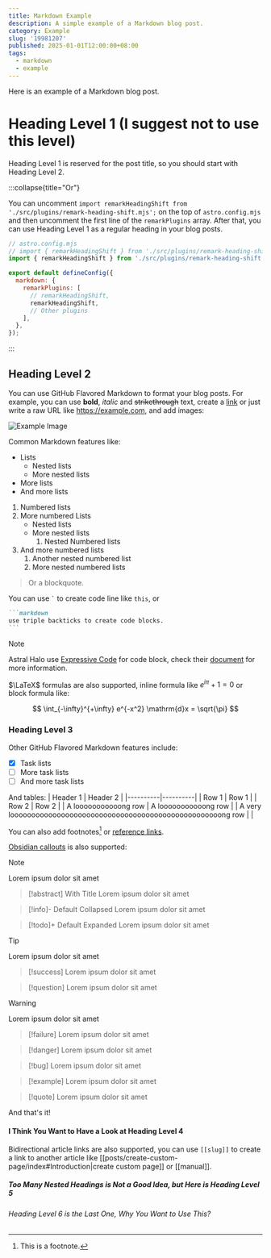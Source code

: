 ```yaml
---
title: Markdown Example
description: A simple example of a Markdown blog post.
category: Example
slug: '19981207'
published: 2025-01-01T12:00:00+08:00
tags:
  - markdown
  - example
---
```


Here is an example of a Markdown blog post.

# Heading Level 1 (I suggest not to use this level)

Heading Level 1 is reserved for the post title, so you should start with Heading Level 2.

:::collapse{title="Or"}

You can uncomment `import remarkHeadingShift from './src/plugins/remark-heading-shift.mjs';`
on the top of `astro.config.mjs` and then uncomment the first line of the `remarkPlugins` array.
After that, you can use Heading Level 1 as a regular heading in your blog posts.

```js del={2,8} add={3,9} showLineNumbers=false
// astro.config.mjs
// import { remarkHeadingShift } from './src/plugins/remark-heading-shift.ts';
import { remarkHeadingShift } from './src/plugins/remark-heading-shift.ts';

export default defineConfig({
  markdown: {
    remarkPlugins: [
      // remarkHeadingShift,
      remarkHeadingShift,
      // Other plugins
    ],
  },
});
```

:::

## Heading Level 2

You can use GitHub Flavored Markdown to format your blog posts. For example, you can use **bold**,
_italic_ and ~~strikethrough~~ text, create a [link](https://example.com) or just write a raw URL
like https://example.com, and add images:

![Example Image](../../assets/img/avatar.jpg)

Common Markdown features like:

- Lists
  - Nested lists
  - More nested lists
- More lists
- And more lists

1. Numbered lists
2. More numbered Lists
   - Nested lists
   - More nested lists
     1. Nested Numbered lists
3. And more numbered lists
   1. Another nested numbered list
   2. More nested numbered lists

> Or a blockquote.

You can use <code>\`</code> to create code line like `this`, or

````markdown showLineNumbers=false
```markdown
use triple backticks to create code blocks.
```
````

> [!NOTE]
> Astral Halo use [Expressive Code](https://expressive-code.com) for code block, check their [document](https://expressive-code.com/key-features/syntax-highlighting/) for more information.

$\LaTeX$ formulas are also supported, inline formula like $e^{i\pi} + 1 = 0$ or block formula like:

$$
 \int_{-\infty}^{+\infty} e^{-x^2} \mathrm{d}x = \sqrt{\pi}
$$

### Heading Level 3

Other GitHub Flavored Markdown features include:

- [x] Task lists
- [ ] More task lists
- [ ] And more task lists

And tables:
| Header 1 | Header 2 |
|----------|----------|
| Row 1 | Row 1 |
| Row 2 | Row 2 |
| A looooooooooong row | A looooooooooong row |
| A very loooooooooooooooooooooooooooooooooooooooooooooooooong row | |

You can also add footnotes[^1] or [reference links][refer].

[^1]: This is a footnote.

[refer]: https://example.com

[Obsidian callouts](https://help.obsidian.md/callouts) is also supported:

> [!note]
> Lorem ipsum dolor sit amet

> [!abstract] With Title
> Lorem ipsum dolor sit amet

> [!info]- Default Collapsed
> Lorem ipsum dolor sit amet

> [!todo]+ Default Expanded
> Lorem ipsum dolor sit amet

> [!tip]
> Lorem ipsum dolor sit amet

> [!success]
> Lorem ipsum dolor sit amet

> [!question]
> Lorem ipsum dolor sit amet

> [!warning]
> Lorem ipsum dolor sit amet

> [!failure]
> Lorem ipsum dolor sit amet

> [!danger]
> Lorem ipsum dolor sit amet

> [!bug]
> Lorem ipsum dolor sit amet

> [!example]
> Lorem ipsum dolor sit amet

> [!quote]
> Lorem ipsum dolor sit amet

And that's it!

#### I Think You Want to Have a Look at Heading Level 4

Bidirectional article links are also supported, you can use `[[slug]]` to create a link to
another article like [[posts/create-custom-page/index#Introduction|create custom page]] or [[manual]].

##### Too Many Nested Headings is Not a Good Idea, but Here is Heading Level 5

###### Heading Level 6 is the Last One, Why You Want to Use This?
